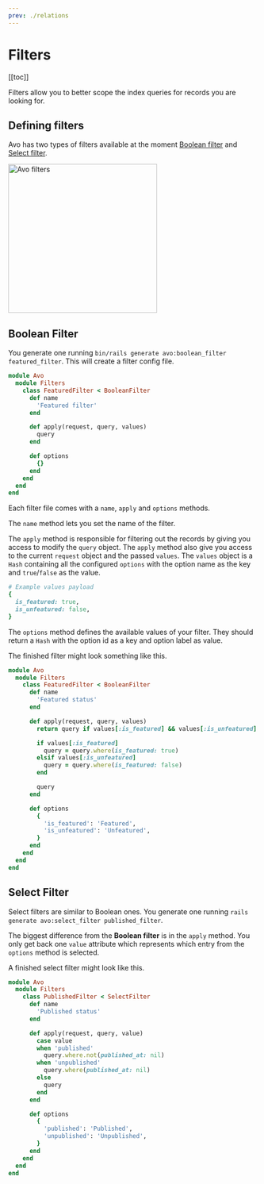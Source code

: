```yaml
---
prev: ./relations
---
```


# Filters

[[toc]]

Filters allow you to better scope the index queries for records you are looking for.

## Defining filters

Avo has two types of filters available at the moment [Boolean filter](#boolean-filter) and [Select filter](#select-filter).

<img :src="$withBase('/assets/img/filters.jpg')" alt="Avo filters" style="width: 300px;" />

## Boolean Filter

You generate one running `bin/rails generate avo:boolean_filter featured_filter`. This will create a filter config file.

```ruby
module Avo
  module Filters
    class FeaturedFilter < BooleanFilter
      def name
        'Featured filter'
      end

      def apply(request, query, values)
        query
      end

      def options
        {}
      end
    end
  end
end
```

Each filter file comes with a `name`, `apply` and `options` methods.

The `name` method lets you set the name of the filter.

The `apply` method is responsible for filtering out the records by giving you access to modify the `query` object. The `apply` method also give you access to the current `request` object and the passed `values`. The `values` object is a `Hash` containing all the configured `options` with the option name as the key and `true`/`false` as the value.

```ruby
# Example values payload
{
  is_featured: true,
  is_unfeatured: false,
}
```

The `options` method defines the available values of your filter. They should return a `Hash` with the option id as a key and option label as value.

The finished filter might look something like this.

```ruby
module Avo
  module Filters
    class FeaturedFilter < BooleanFilter
      def name
        'Featured status'
      end

      def apply(request, query, values)
        return query if values[:is_featured] && values[:is_unfeatured]

        if values[:is_featured]
          query = query.where(is_featured: true)
        elsif values[:is_unfeatured]
          query = query.where(is_featured: false)
        end

        query
      end

      def options
        {
          'is_featured': 'Featured',
          'is_unfeatured': 'Unfeatured',
        }
      end
    end
  end
end
```

## Select Filter

Select filters are similar to Boolean ones. You generate one running `rails generate avo:select_filter published_filter`.

The biggest difference from the **Boolean filter** is in the `apply` method. You only get back one `value` attribute which represents which entry from the `options` method is selected.

A finished select filter might look like this.

```ruby
module Avo
  module Filters
    class PublishedFilter < SelectFilter
      def name
        'Published status'
      end

      def apply(request, query, value)
        case value
        when 'published'
          query.where.not(published_at: nil)
        when 'unpublished'
          query.where(published_at: nil)
        else
          query
        end
      end

      def options
        {
          'published': 'Published',
          'unpublished': 'Unpublished',
        }
      end
    end
  end
end
```